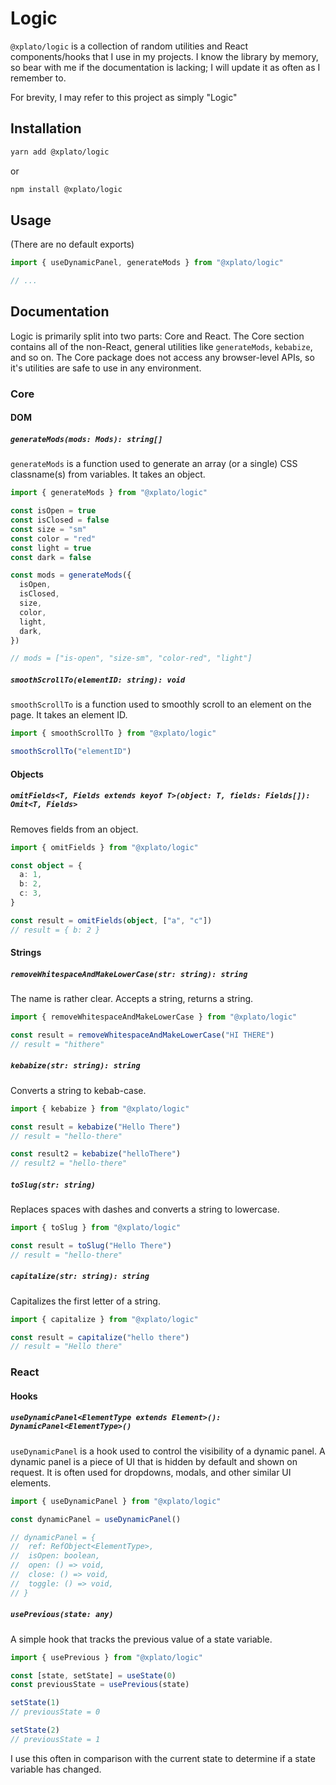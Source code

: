 # Logic

`@xplato/logic` is a collection of random utilities and React components/hooks that I use in my projects. I know the library by memory, so bear with me if the documentation is lacking; I will update it as often as I remember to.

For brevity, I may refer to this project as simply "Logic"

## Installation

```bash
yarn add @xplato/logic
```

or

```bash
npm install @xplato/logic
```

## Usage

(There are no default exports)

```ts
import { useDynamicPanel, generateMods } from "@xplato/logic"

// ...
```

## Documentation

Logic is primarily split into two parts: Core and React. The Core section contains all of the non-React, general utilities like `generateMods`, `kebabize`, and so on. The Core package does not access any browser-level APIs, so it's utilities are safe to use in any environment.

### Core

#### DOM

##### `generateMods(mods: Mods): string[]`

`generateMods` is a function used to generate an array (or a single) CSS classname(s) from variables. It takes an object.

```ts
import { generateMods } from "@xplato/logic"

const isOpen = true
const isClosed = false
const size = "sm"
const color = "red"
const light = true
const dark = false

const mods = generateMods({
  isOpen,
  isClosed,
  size,
  color,
  light,
  dark,
})

// mods = ["is-open", "size-sm", "color-red", "light"]
```

##### `smoothScrollTo(elementID: string): void`

`smoothScrollTo` is a function used to smoothly scroll to an element on the page. It takes an element ID.

```ts
import { smoothScrollTo } from "@xplato/logic"

smoothScrollTo("elementID")
```

#### Objects

##### `omitFields<T, Fields extends keyof T>(object: T, fields: Fields[]): Omit<T, Fields>`

Removes fields from an object.

```ts
import { omitFields } from "@xplato/logic"

const object = {
  a: 1,
  b: 2,
  c: 3,
}

const result = omitFields(object, ["a", "c"])
// result = { b: 2 }
```

#### Strings

##### `removeWhitespaceAndMakeLowerCase(str: string): string`

The name is rather clear. Accepts a string, returns a string.

```ts
import { removeWhitespaceAndMakeLowerCase } from "@xplato/logic"

const result = removeWhitespaceAndMakeLowerCase("HI THERE")
// result = "hithere"
```

##### `kebabize(str: string): string`

Converts a string to kebab-case.

```ts
import { kebabize } from "@xplato/logic"

const result = kebabize("Hello There")
// result = "hello-there"

const result2 = kebabize("helloThere")
// result2 = "hello-there"
```

##### `toSlug(str: string)`

Replaces spaces with dashes and converts a string to lowercase.

```ts
import { toSlug } from "@xplato/logic"

const result = toSlug("Hello There")
// result = "hello-there"
```

##### `capitalize(str: string): string`

Capitalizes the first letter of a string.

```ts
import { capitalize } from "@xplato/logic"

const result = capitalize("hello there")
// result = "Hello there"
```

### React

#### Hooks

##### `useDynamicPanel<ElementType extends Element>(): DynamicPanel<ElementType>()`

`useDynamicPanel` is a hook used to control the visibility of a dynamic panel. A dynamic panel is a piece of UI that is hidden by default and shown on request. It is often used for dropdowns, modals, and other similar UI elements.

```ts
import { useDynamicPanel } from "@xplato/logic"

const dynamicPanel = useDynamicPanel()

// dynamicPanel = {
// 	ref: RefObject<ElementType>,
// 	isOpen: boolean,
// 	open: () => void,
// 	close: () => void,
// 	toggle: () => void,
// }
```

##### `usePrevious(state: any)`

A simple hook that tracks the previous value of a state variable.

```ts
import { usePrevious } from "@xplato/logic"

const [state, setState] = useState(0)
const previousState = usePrevious(state)

setState(1)
// previousState = 0

setState(2)
// previousState = 1
```

I use this often in comparison with the current state to determine if a state variable has changed.
